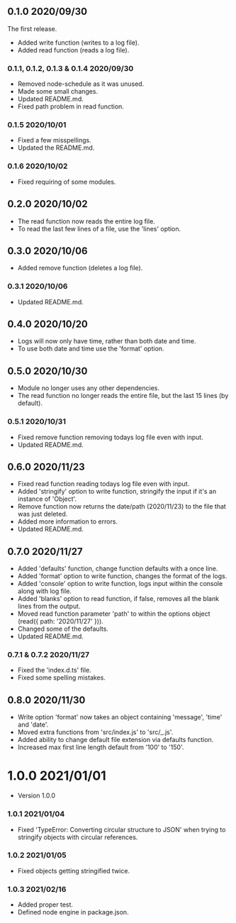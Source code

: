 ## 0.1.0 2020/09/30
The first release.
- Added write function (writes to a log file).
- Added read function (reads a log file).

### 0.1.1, 0.1.2, 0.1.3 & 0.1.4 2020/09/30
- Removed node-schedule as it was unused.
- Made some small changes.
- Updated README.md.
- Fixed path problem in read function.

### 0.1.5 2020/10/01
- Fixed a few misspellings.
- Updated the README.md.

### 0.1.6 2020/10/02
- Fixed requiring of some modules.

## 0.2.0 2020/10/02
- The read function now reads the entire log file.
- To read the last few lines of a file, use the 'lines' option.

## 0.3.0 2020/10/06
- Added remove function (deletes a log file).

### 0.3.1 2020/10/06
- Updated README.md.

## 0.4.0 2020/10/20
- Logs will now only have time, rather than both date and time.
- To use both date and time use the 'format' option.

## 0.5.0 2020/10/30
- Module no longer uses any other dependencies.
- The read function no longer reads the entire file, but the last 15 lines (by default).

### 0.5.1 2020/10/31
- Fixed remove function removing todays log file even with input.
- Updated README.md.

## 0.6.0 2020/11/23
- Fixed read function reading todays log file even with input.
- Added 'stringify' option to write function, stringify the input if it's an instance of 'Object'.
- Remove function now returns the date/path (2020/11/23) to the file that was just deleted.
- Added more information to errors.
- Updated README.md.

## 0.7.0 2020/11/27
- Added 'defaults' function, change function defaults with a once line.
- Added 'format' option to write function, changes the format of the logs.
- Added 'console' option to  write function, logs input within the console along with log file.
- Added 'blanks' option to read function, if false, removes all the blank lines from the output.
- Moved read function parameter 'path' to within the options object (read({ path: '2020/11/27' })).
- Changed some of the defaults.
- Updated README.md.

### 0.7.1 & 0.7.2 2020/11/27
- Fixed the 'index.d.ts' file.
- Fixed some spelling mistakes.

## 0.8.0 2020/11/30
- Write option 'format' now takes an object containing 'message', 'time' and 'date'.
- Moved extra functions from 'src/index.js' to 'src/\_.js'.
- Added ability to change default file extension via defaults function.
- Increased max first line length default from '100' to '150'.

# 1.0.0 2021/01/01
- Version 1.0.0

### 1.0.1 2021/01/04
- Fixed 'TypeError: Converting circular structure to JSON' when trying to stringify objects with circular references.

### 1.0.2 2021/01/05
- Fixed objects getting stringified twice.

### 1.0.3 2021/02/16
- Added proper test.
- Defined node engine in package.json.